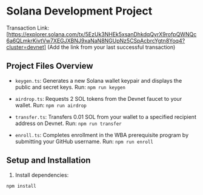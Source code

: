 # Solana Development Project

Transaction Link: [https://explorer.solana.com/tx/5EzUk3NHEk5xsanDhkdqQyrX9rofpQWNQc6a6QLmkrKivtVw7XEGJXBNJ9xaNaN8NGUpNz5CSpAcbrcYgtn8Yoq4?cluster=devnet] (Add the link from your last successful transaction)

## Project Files Overview

- `keygen.ts`: Generates a new Solana wallet keypair and displays the public and secret keys.
  Run: `npm run keygen`

- `airdrop.ts`: Requests 2 SOL tokens from the Devnet faucet to your wallet.
  Run: `npm run airdrop`

- `transfer.ts`: Transfers 0.01 SOL from your wallet to a specified recipient address on Devnet.
  Run: `npm run transfer`

- `enroll.ts`: Completes enrollment in the WBA prerequisite program by submitting your GitHub username.
  Run: `npm run enroll`

## Setup and Installation

1. Install dependencies:
```sh
npm install